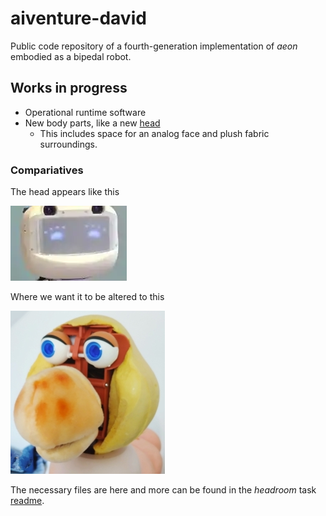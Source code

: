# aiventure-david

Public code repository of a fourth-generation implementation of _aeon_ embodied as a bipedal robot.

## Works in progress

* Operational runtime software
* New body parts, like a new [head](/headroom/README.md)
    - This includes space for an analog face and plush fabric surroundings.

### Compariatives

The head appears like this

![current](/headroom/status/current.png)

Where we want it to be altered to this

![new](/headroom/face/animated-face.jpg)

The necessary files are here and more can be found in the  _headroom_ task [readme](/headroom/TaskReadMe.md).